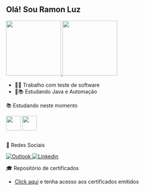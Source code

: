 ## Olá! Sou Ramon Luz 

<div>
  <a href="https://github.com/RamonLuz">
  <img height="150em" src="https://github-readme-stats.vercel.app/api?username=RamonLuz&show_icons=true&theme=dracula&include_all_commits=true&count_private=true"/>
  <img height="150em" src="https://github-readme-stats.vercel.app/api/top-langs/?username=RamonLuz&layout=compact&langs_count=7&theme=dracula"/>
   </a>
</div>

- :technologist: Trabalho com teste de software
- :boy::books: Estudando Java e Automação

:books: Estudando neste momento
 <div style="display: inline_block">
  <img align="center" height="40" width="40" src="https://icongr.am/devicon/java-original-wordmark.svg?size=148&color=currentColor">
  <img align="center" height="40" width="40" src="https://img.icons8.com/color/48/000000/selenium-test-automation.png">  
</div><br>

:speech_balloon: Redes Sociais
<p>
  <a href="mailto:ramon.luz20@hotmail.com" target="_blank" rel="noreferrer noopener">
    <img alt="Outlook" src="https://img.shields.io/badge/-Outlook-blue?style=flat-square&logo=Microsoft-Outlook&logoColor=white&link=mailto:ramon.luz20@hotmail.com">
  </a>
  <a href="https://www.linkedin.com/in/ramon-luz-b2737990" target="_blank" rel="noreferrer noopener">
    <img alt="Linkedin" src="https://img.shields.io/badge/-LinkedIn-blue?style=flat-square&logo=Linkedin&logoColor=white&link=https://www.linkedin.com/in/ramon-luz-b2737990">
  </a>
</p>

:mortar_board: Repositório de certificados
- <a href="">Click aqui</a> e tenha acesso aos certificados emitidos

